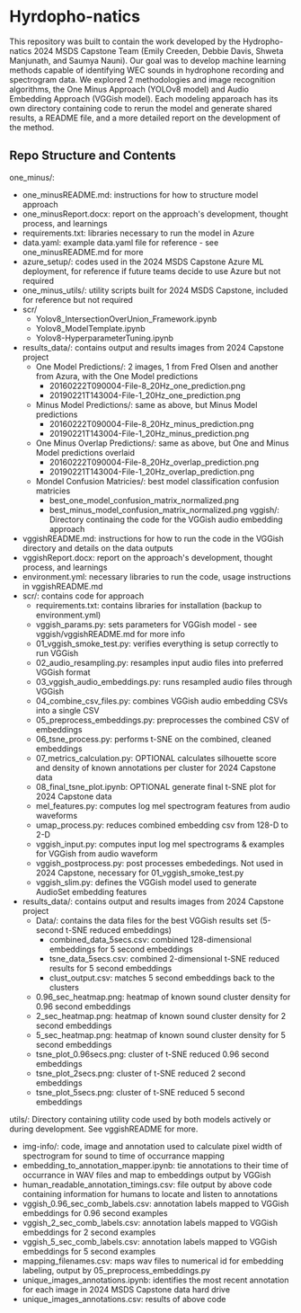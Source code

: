 # Hyrdopho-natics

This repository was built to contain the work developed by the Hydropho-natics 2024 MSDS Capstone Team (Emily Creeden, Debbie Davis, Shweta Manjunath, and Saumya Nauni). Our goal was to develop machine learning methods capable of identifying WEC sounds in hydrophone recording and spectrogram data. We explored 2 methodologies and image recognition algorithms, the One Minus Approach (YOLOv8 model) and Audio Embedding Approach (VGGish model). Each modeling apparoach has its own directory containing code to rerun the model and generate shared results, a README file, and a more detailed report on the development of the method.
 
## Repo Structure and Contents

one_minus/:
   - one_minusREADME.md: instructions for how to structure model approach
   - one_minusReport.docx: report on the approach's development, thought process, and learnings 
   - requirements.txt: libraries necessary to run the model in Azure
   - data.yaml: example data.yaml file for reference - see one_minusREADME.md for more
   - azure_setup/: codes used in the 2024 MSDS Capstone Azure ML deployment, for reference if future teams decide to use Azure but not required
   - one_minus_utils/: utility scripts built for 2024 MSDS Capstone, included for reference but not required
   - scr/
        - Yolov8_IntersectionOverUnion_Framework.ipynb
        - Yolov8_ModelTemplate.ipynb
        - Yolov8-HyperparameterTuning.ipynb
   - results_data/: contains output and results images from 2024 Capstone project
        - One Model Predictions/: 2 images, 1 from Fred Olsen and another from Azura, with the One Model predictions
            - 20160222T090004-File-8_20Hz_one_prediction.png
            - 20190221T143004-File-1_20Hz_one_prediction.png
        - Minus Model Predictions/: same as above, but Minus Model predictions
            - 20160222T090004-File-8_20Hz_minus_prediction.png 
            - 20190221T143004-File-1_20Hz_minus_prediction.png
        - One Minus Overlap Predictions/: same as above, but One and Minus Model predictions overlaid            
            - 20160222T090004-File-8_20Hz_overlap_prediction.png
            - 20190221T143004-File-1_20Hz_overlap_prediction.png
        - Mondel Confusion Matricies/: best model classification confusion matricies
            - best_one_model_confusion_matrix_normalized.png
            - best_minus_model_confusion_matrix_normalized.png
vggish/: Directory continaing the code for the VGGish audio embedding approach
   - vggishREADME.md: instructions for how to run the code in the VGGish directory and details on the data outputs
   - vggishReport.docx: report on the approach's development, thought process, and learnings 
   - environment.yml: necessary libraries to run the code, usage instructions in vggishREADME.md
   - scr/: contains code for approach
        - requirements.txt: contains libraries for installation (backup to environment.yml)
        - vggish_params.py: sets parameters for VGGish model - see vggish/vggishREADME.md for more info
        - 01_vggish_smoke_test.py: verifies everything is setup correctly to run VGGish
        - 02_audio_resampling.py: resamples input audio files into preferred VGGish format
        - 03_vggish_audio_embeddings.py: runs resampled audio files through VGGish
        - 04_combine_csv_files.py: combines VGGish audio embedding CSVs into a single CSV
        - 05_preprocess_embeddings.py: preprocesses the combined CSV of embeddings
        - 06_tsne_process.py: performs t-SNE on the combined, cleaned embeddings
        - 07_metrics_calculation.py: OPTIONAL calculates silhouette score and density of known annotations per cluster for 2024 Capstone data
        - 08_final_tsne_plot.ipynb: OPTIONAL generate final t-SNE plot for 2024 Capstone data
        - mel_features.py: computes log mel spectrogram features from audio waveforms
        - umap_process.py: reduces combined embedding csv from 128-D to 2-D
        - vggish_input.py: computes input log mel spectrograms & examples for VGGish from audio waveform
        - vggish_postprocess.py: post processes embededings. Not used in 2024 Capstone, necessary for 01_vggish_smoke_test.py
        - vggish_slim.py: defines the VGGish model used to generate AudioSet embedding features
   - results_data/: contains output and results images from 2024 Capstone project
        - Data/: contains the data files for the best VGGish results set (5-second t-SNE reduced embeddings)
            - combined_data_5secs.csv: combined 128-dimensional embeddings for 5 second embeddings
            - tsne_data_5secs.csv: combined 2-dimensional t-SNE reduced results for 5 second embeddings
            - clust_output.csv: matches 5 second embeddings back to the clusters
        - 0.96_sec_heatmap.png: heatmap of known sound cluster density for 0.96 second embeddings
        - 2_sec_heatmap.png: heatmap of known sound cluster density for 2 second embeddings
        - 5_sec_heatmap.png: heatmap of known sound cluster density for 5 second embeddings
        - tsne_plot_0.96secs.png: cluster of t-SNE reduced 0.96 second embeddings
        - tsne_plot_2secs.png: cluster of t-SNE reduced 2 second embeddings
        - tsne_plot_5secs.png: cluster of t-SNE reduced 5 second embeddings

utils/: Directory containing utility code used by both models actively or during development. See vggishREADME for more.
   - img-info/: code, image and annotation used to calculate pixel width of spectrogram for sound to time of occurrance mapping
   - embedding_to_annotation_mapper.ipynb: tie annotations to their time of occurrance in WAV files and map to embeddings output by VGGish
   - human_readable_annotation_timings.csv: file output by above code containing information for humans to locate and listen to annotations
   - vggish_0.96_sec_comb_labels.csv: annotation labels mapped to VGGish embeddings for 0.96 second examples
   - vggish_2_sec_comb_labels.csv: annotation labels mapped to VGGish embeddings for 2 second examples
   - vggish_5_sec_comb_labels.csv: annotation labels mapped to VGGish embeddings for 5 second examples
   - mapping_filenames.csv: maps wav files to numerical id for embedding labeling, output by 05_preprocess_embeddings.py
   - unique_images_annotations.ipynb: identifies the most recent annotation for each image in 2024 MSDS Capstone data hard drive
   - unique_images_annotations.csv: results of above code